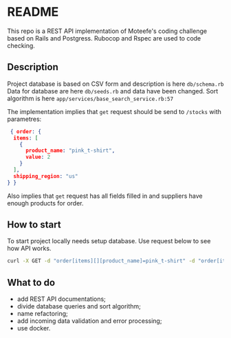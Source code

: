 # README


This repo is a REST API implementation of Moteefe's coding challenge based on Rails and Postgress.
Rubocop and Rspec are used to code checking.

## Description
Project database is based on CSV form and description is here `db/schema.rb`
Data for database are here `db/seeds.rb` and data have been changed.
Sort algorithm is here `app/services/base_search_service.rb:57`

The implementation implies that `get` request should be send to `/stocks` with parametres:
```json
 { order: {
  items: [
    {
      product_name: "pink_t-shirt",
      value: 2
    }
  ],
  shipping_region: "us"
} }
```
Also implies that `get` request has all fields filled in and suppliers have enough products for order.

## How to start
To start project locally needs setup database.
Use request below to see how API works.
```bash
curl -X GET -d "order[items][][product_name]=pink_t-shirt" -d "order[items][][value]=2" -d "order[shipping_region]=us" http://localhost:3000/stocks
```

## What to do
* add REST API documentations;
* divide database queries and sort algorithm;
* name refactoring;
* add incoming data validation and error processing;
* use docker.

